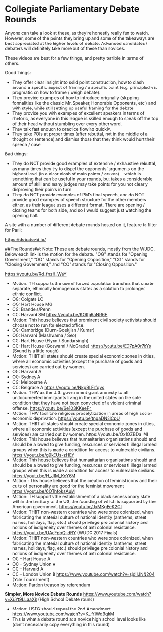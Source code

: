 # Collegiate Parliamentary Debate Rounds

Anyone can take a look at these, as they’re honestly really fun to watch. However, some of the points they bring up and some of the takeaways are best appreciated at the higher levels of debate. Advanced candidates / debaters will definitely take more out of these than novices.

These videos are best for a few things, and pretty terrible in terms of others.

Good things:

* They offer clear insight into solid point construction, how to clash around a specific aspect of framing / a specific point (e.g. principled vs. pragmatic on how to frame / weigh debate).
* They provide examples of how to introduce originally (skipping formalities like the classic Mr. Speaker, Honorable Opponents, etc.) and with style, while still setting up useful framing for the debate
* They provide you with examples of excellent speakers in terms of rhetoric, as everyone in this league is skilled enough to speak off the top of their head without stumbling over every other word.
* They talk fast enough to practice flowing quickly.
* They take POIs at proper times (after rebuttal, not in the middle of a thought or sentence) and dismiss those that they think would hurt their speech / case

Bad things:

* They do NOT provide good examples of extensive / exhaustive rebuttal, as many times they try to dispel the opponents’ arguments on the highest level (in a clear clash of main points / cruxes)-- which is something that can be useful in your rounds, but takes a considerable amount of skill and many judges may take points for you not clearly disproving their points in turn.
* They do NOT provide examples of PM’s final speech, and do NOT provide good examples of speech structure for the other members either, as their league uses a different format. There are opening / closing teams for both side, and so I would suggest just watching the opening half.

A site with a number of different debate rounds hosted on it, feature to filter for Parli:

https://debatevid.io/

##The Rounds##:
Note: These are debate rounds, mostly from the WUDC. Below each link is the motion for the debate. "OG" stands for "Opening Government," "OO" stands for "Opening Opposition," "CG" stands for "Closing Government," and "CO" stands for "Closing Opposition."

https://youtu.be/Rd_fnzH_WaY
* Motion: TH supports the use of forced population transfers that create separate, ethnically homogenous states as a solution to prolonged ethnic conflict.
* OG: Colgate LC
* OO: Hart House MG
* CG: Brandeis/Penn
* CO: Harvard SM
https://youtu.be/KOItg6aNR6E
* Motion: This house believes that prominent civil society activists should choose not to run for elected office.
* OG:  Cambridge (Dunn-Goekjian / Kumar)
* OO:  Harvard (Mashwama / Seo)
* CG:  Hart House (Flynn / Sundarsingh)
* CO:  Hart House (Goswami / McGrade)
https://youtu.be/ED7pA0r7bYs (Sound is a little rough)
* Motion: THBT all states should create special economic zones in cities, where all economic activities (except the purchase of goods and services) are carried out by women.
* OG: Harvard A
* OO: Sydney A
* CG: Melbourne A
* CO: Belgrade A
https://youtu.be/NkpBLFrfqvs
* Motion: THW as the U.S. government grant amnesty to all undocumented immigrants living in the united states on the sole condition that they have not been convicted of a violent criminal offense.
https://youtu.be/6e1O3KKeeF4
* Motion: THW facilitate religious proselytization in areas of high socio-economic deprivation.
https://youtu.be/tngaDNSlCpU
* Motion: THBT all states should create special economic zones in cities, where all economic activities (except the purchase of goods and services) are carried out by women.
https://youtu.be/Ox1OZBDa_MI
* Motion: This house believes that humanitarian organisations should and should be allowed to give funding, resources or services ti illegal armed groups when this is made a condition for access to vulnerable civilians.
https://youtu.be/g9kEUs-zHEY
* Motion: This house believes that humanitarian organisations should and should be allowed to give funding, resources or services ti illegal armed groups when this is made a condition for access to vulnerable civilians.
https://youtu.be/H_J1M_KoY6M
* Motion : This house believes that the creation of feminist icons and their cults of personality are good for the feminist movement﻿
https://youtu.be/6OThfoksAuM
* Motion: TH supports the establishment of a black secessionary state within the territory of the US, the founding of which is supported by the American government.
https://youtu.be/JxMKgBeK2CI
* Motion: THBT non-western countries who were once colonized, when fabricating the material culture of national identity (anthems, street names, holidays, flag, etc.) should privilege pre colonial history and notions of indigeneity over themes of anti colonial resistance.
https://youtu.be/UAqFpbQ-dNY (WUDC 2017 Finals)
* Motion: THBT non-western countries who were once colonized, when fabricating the material culture of national identity (anthems, street names, holidays, flag, etc.) should privilege pre colonial history and notions of indigeneity over themes of anti colonial resistance.
* OG – Hart House A
* OO – Sydney Union A
* CG – Harvard A
* CO – London Union B
https://www.youtube.com/watch?v=sjdiIJNN204 (Yale Tournament)
* Motion: Pardon treason by referendum

**Simpler, More Novice Debate Rounds**
https://www.youtube.com/watch?v=XuYt9LLaaX8 (High School Debate round)
* Motion: USFG should repeal the 2nd Amendment.
https://www.youtube.com/watch?v=K_rYlWd9qbM
* This is what a debate round at a novice high school level looks like (don’t necessarily copy everything in this round)
